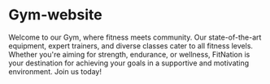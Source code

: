 # Gym-website
Welcome to our Gym, where fitness meets community. Our state-of-the-art equipment, expert trainers, and diverse classes cater to all fitness levels. Whether you're aiming for strength, endurance, or wellness, FitNation is your destination for achieving your goals in a supportive and motivating environment. Join us today!

